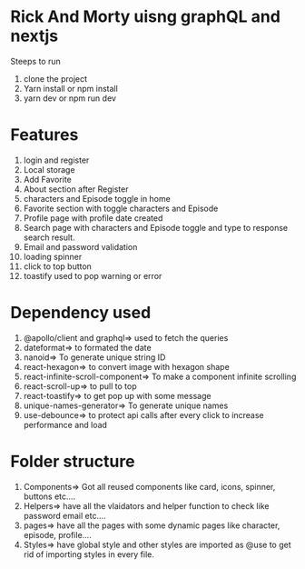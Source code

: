 # Rick And Morty uisng graphQL and nextjs

Steeps to run

1. clone the project
2. Yarn install or npm install
3. yarn dev or npm run dev

# Features

1. login and register
2. Local storage
3. Add Favorite
4. About section after Register
5. characters and Episode toggle in home
6. Favorite section with toggle characters and Episode
7. Profile page with profile date created
8. Search page with characters and Episode toggle and type to response search result.
9. Email and password validation
10. loading spinner
11. click to top button
12. toastify used to pop warning or error

# Dependency used

1. @apollo/client and graphql=> used to fetch the queries
2. dateformat=> to formated the date
3. nanoid=> To generate unique string ID
4. react-hexagon=> to convert image with hexagon shape
5. react-infinite-scroll-component=> To make a component infinite scrolling
6. react-scroll-up=> to pull to top
7. react-toastify=> to get pop up with some message
8. unique-names-generator=> To generate unique names
9. use-debounce=> to protect api calls after every click to increase performance and load

# Folder structure

1. Components=> Got all reused components like card, icons, spinner, buttons etc....
2. Helpers=> have all the vlaidators and helper function to check like password email etc....
3. pages=> have all the pages with some dynamic pages like character, episode, profile....
4. Styles=> have global style and other styles are imported as @use to get rid of importing styles in every file.
